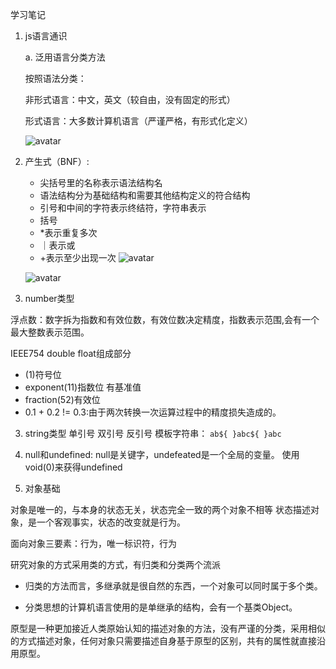 学习笔记

1. js语言通识

    a. 泛用语言分类方法
    
    按照语法分类：

    非形式语言：中文，英文（较自由，没有固定的形式）
    
    形式语言：大多数计算机语言（严谨严格，有形式化定义）

    ![avatar](/images/语言分类.png)
2. 产生式（BNF）:
    - 尖括号里的名称表示语法结构名
    - 语法结构分为基础结构和需要其他结构定义的符合结构
    - 引号和中间的字符表示终结符，字符串表示
    - 括号
    - *表示重复多次
    - ｜表示或
    - +表示至少出现一次
    ![avatar](/images/语言设计方式.png)

    ![avatar](/images/编程语言性质.png)
2. number类型

浮点数：数字拆为指数和有效位数，有效位数决定精度，指数表示范围,会有一个最大整数表示范围。

IEEE754 double float组成部分
- (1)符号位
- exponent(11)指数位 有基准值
- fraction(52)有效位
- 0.1 + 0.2 != 0.3:由于两次转换一次运算过程中的精度损失造成的。

3. string类型
    单引号
    双引号
    反引号
    模板字符串：
    `ab${
    }abc${
    }abc`

4. null和undefined:
    null是关键字，undefeated是一个全局的变量。
使用void(0)来获得undefined
5. 对象基础

对象是唯一的，与本身的状态无关，状态完全一致的两个对象不相等
状态描述对象，是一个客观事实，状态的改变就是行为。

面向对象三要素：行为，唯一标识符，行为

研究对象的方式采用类的方式，有归类和分类两个流派
-  归类的方法而言，多继承就是很自然的东西，一个对象可以同时属于多个类。

- 分类思想的计算机语言使用的是单继承的结构，会有一个基类Object。

原型是一种更加接近人类原始认知的描述对象的方法，没有严谨的分类，采用相似的方式描述对象，任何对象只需要描述自身基于原型的区别，共有的属性就直接沿用原型。

